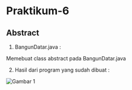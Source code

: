 # Praktikum-6

## Abstract

1. BangunDatar.java :

Memebuat class abstract pada BangunDatar.java

2. Hasil dari program yang sudah dibuat :

![Gambar 1](screenshot/ss.png)